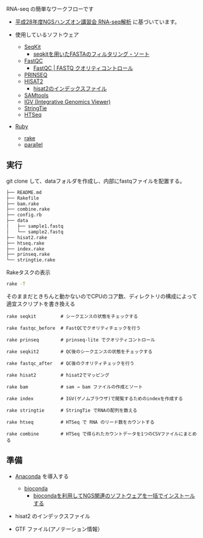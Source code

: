 RNA-seq の簡単なワークフローです

* [平成28年度NGSハンズオン講習会 RNA-seq解析](https://biosciencedbc.jp/gadget/human/20160727_amelieff_20160803.pdf)
に基づいています。

* 使用しているソフトウェア
  * [SeqKit](http://bioinf.shenwei.me/seqkit/)
    * [seqkitを用いたFASTAのフィルタリング・ソート](http://yokazaki.hatenablog.com/entry/2017/01/16/160652)
  * [FastQC](https://www.bioinformatics.babraham.ac.uk/projects/fastqc/)
    * [FastQC | FASTQ クオリティコントロール](https://bi.biopapyrus.jp/rnaseq/qc/fastqc.html)
  * [PRINSEQ](http://prinseq.sourceforge.net/)
  * [HISAT2](https://ccb.jhu.edu/software/hisat2/)
    * [hisat2のインデックスファイル](ftp://ftp.ccb.jhu.edu/pub/infphilo/hisat2/data)
  * [SAMtools](http://www.htslib.org/)
  * [IGV (Integrative Genomics Viewer)](http://software.broadinstitute.org/software/igv)
  * [StringTie](https://ccb.jhu.edu/software/stringtie/)
  * [HTSeq](https://htseq.readthedocs.io/)

* [Ruby](https://www.ruby-lang.org/)
  * [rake](https://docs.ruby-lang.org/ja/latest/library/rake.html)
  * [parallel](https://github.com/grosser/parallel)

## 実行
git clone して、dataフォルダを作成し、内部にfastqファイルを配置する。
```bash
├── README.md
├── Rakefile
├── bam.rake
├── combine.rake
├── config.rb
├── data
│   ├── sample1.fastq
│   └── sample2.fastq
├── hisat2.rake
├── htseq.rake
├── index.rake
├── prinseq.rake
└── stringtie.rake
```
Rakeタスクの表示
```bash
rake -T
```
そのままだときちんと動かないのでCPUのコア数、ディレクトリの構成によって適宜スクリプトを書き換える

```console
rake seqkit         # シークエンスの状態をチェックする

rake fastqc_before  # FastQCでクオリティチェックを行う

rake prinseq        # prinseq-lite でクオリティコントロール

rake seqkit2        # QC後のシークエンスの状態をチェックする

rake fastqc_after   # QC後のクオリティチェックを行う

rake hisat2         # hisat2でマッピング

rake bam            # sam → bam ファイルの作成とソート

rake index          # IGV(ゲノムブラウザ)で閲覧するためのindexを作成する

rake stringtie      # StringTie でRNAの配列を数える

rake htseq          # HTSeq で RNA のリード数をカウントする

rake combine        # HTSeq で得られたカウントデータを1つのCSVファイルにまとめる
```

## 準備
* [Anaconda](https://www.anaconda.com/) を導入する
  * [bioconda](https://bioconda.github.io/)
    * [biocondaを利用してNGS関連のソフトウェアを一括でインストールする](http://imamachi-n.hatenablog.com/entry/2017/01/14/212719)

* hisat2 のインデックスファイル
* GTF ファイル(アノテーション情報）
